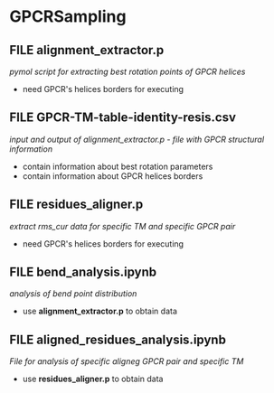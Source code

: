 # GPCRSampling
## FILE alignment_extractor.p
*pymol script for extracting best rotation points of GPCR helices*
* need GPCR's helices borders for executing
## FILE GPCR-TM-table-identity-resis.csv
*input and output of alignment_extractor.p - file with GPCR structural information*
* contain information about best rotation parameters
* contain information about GPCR helices borders
## FILE residues_aligner.p
*extract rms_cur data for specific TM and specific GPCR pair*
* need GPCR's helices borders for executing
## FILE bend_analysis.ipynb
*analysis of bend point distribution*
* use **alignment_extractor.p** to obtain data
## FILE aligned_residues_analysis.ipynb
*File for analysis of specific aligneg GPCR pair and specific TM*
* use **residues_aligner.p** to obtain data


